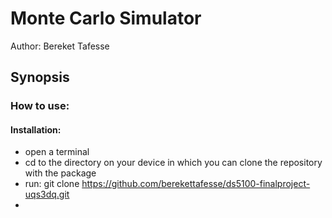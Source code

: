 # Monte Carlo Simulator
Author: Bereket Tafesse

## Synopsis
### How to use:
#### Installation:
- open a terminal
- cd to the directory on your device in which you can clone the repository with the package
- run:
    git clone https://github.com/berekettafesse/ds5100-finalproject-uqs3dq.git
- 




